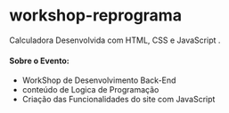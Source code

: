 # workshop-reprograma
Calculadora Desenvolvida com HTML, CSS e JavaScript .

#### Sobre o Evento:
* WorkShop de Desenvolvimento Back-End
* conteúdo de Logica de Programação
* Criação das Funcionalidades do site com JavaScript

